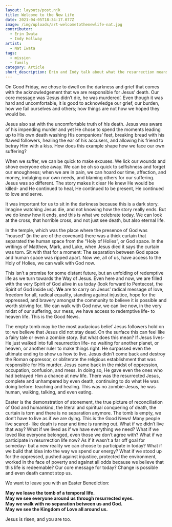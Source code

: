 ```yaml
---
layout: layouts/post.njk
title: Welcome to the New Life
date: 2021-04-05T18:34:17.077Z
image: /img/uploads/art-welcometothenewlife-nat.jpg
contributor:
  - Erin Iwata
  - Indy Hollway
artist:
  - Nat Iwata
tags:
  - mission
  - family
category: Article
short_description: Erin and Indy talk about what the resurrection means for us.
---
```

On Good Friday, we chose to dwell on the darkness and grief that comes with the acknowledgement that we are responsible for Jesus’ death. Our core message was ‘Jesus didn’t die, he was murdered’. Even though it was hard and uncomfortable, it is good to acknowledge our grief, our burden, how we fail ourselves and others; how things are not how we hoped they would be. 

Jesus also sat with the uncomfortable truth of his death. Jesus was aware of his impending murder and yet He chose to spend the moments leading up to His own death washing His companions’ feet, breaking bread with his flawed followers, healing the ear of his accusers, and allowing his friend to betray Him with a kiss. How does this example shape how we face our own suffering? 

When we suffer, we can be quick to make excuses. We lick our wounds and shove everyone else away. We can be oh so quick to selfishness and forget our enoughness; when we are in pain, we can hoard our time, affection, and money, indulging our own needs, and blaming others for our suffering. Jesus was so different. The story makes it clear He knew He would be killed- and He continued to heal, He continued to be present, He continued to love and serve. 

It was important for us to sit in the darkness because this is a dark story. Imagine watching Jesus die, and not knowing how the story really ends. But we do know how it ends, and this is what we celebrate today. We can look at the cross, that horrible cross, and not just see death, but also eternal life.

In the temple, which was the place where the presence of God was “housed” (in the arc of the covenant) there was a thick curtain that separated the human space from the “Holy of Holies”, or God space. In the writings of Matthew, Mark, and Luke, when Jesus died it says the curtain was torn. Sit with that for a moment: The separation between God space and human space was ripped apart. Now we, all of us, have access to the Holy of Holies, we can walk with God now. 

This isn’t a promise for some distant future, but an unfolding of redemptive life as we turn towards the Way of Jesus. Even here and now, we are filled with the very Spirit of God alive in us today (look forward to Pentecost, the Spirit of God inside us). **We** are to carry on Jesus’ radical message of love, freedom for all, radical equality, standing against injustice, hope for the oppressed, and bravery amongst the community to believe it is possible and worth striving for. We can walk with God now, we can live now, in the very midst of our suffering, our mess, we have access to redemptive life- to heaven life. This is the Good News. 

The empty tomb may be the most audacious belief Jesus followers hold on to: we believe that Jesus did not stay dead. On the surface this can feel like a fairy tale or even a zombie story. But what does this mean? If Jesus lives- He just walked into full resurrection life- no waiting for another planet, or heaven, or another ruler to make things right. He surpassed even the ultimate ending to show us how to live. Jesus didn’t come back and destroy the Roman oppressor, or obliterate the religious establishment that was responsible for His murder. Jesus came back in the midst of oppression, occupation, confusion, and mess. In doing so, He gave even the ones who had betrayed Him a chance at new life. There was the resurrected Jesus, complete and unhampered by even death, continuing to do what He was doing before: teaching and healing. This was no zombie-Jesus, he was human, walking, talking, and even eating. 

Easter is the demonstration of atonement, the true picture of reconciliation of God and humankind, the literal and spiritual conquering of death, the curtain is torn and there is no separation anymore. The tomb is empty, we don’t have to live as if we are dying. This is the Good News! Many people live scared- like death is near and time is running out. What if we didn’t live that way? What if we lived as if we have everything we need? What if we loved like everyone belonged, even those we don’t agree with? What if we participate in resurrection life now? As if it wasn’t a far off goal for someday- but a new reality we can choose to participate in today? What if we build that idea into the way we spend our energy? What if we stood up for the oppressed, pushed against injustice, protected the environment, worked in the face of poverty and against all odds because we believe that this life is redeemable? Our core message for today? Change is possible and even death cannot stop us. 

We want to leave you with an Easter Benediction: 

**May we leave the tomb of a temporal life.** \
**May we see everyone around us through resurrected eyes.**\
**May we walk with no separation between us and God.**\
**May we see the Kingdom of Love all around us.**

Jesus is risen, and you are too.